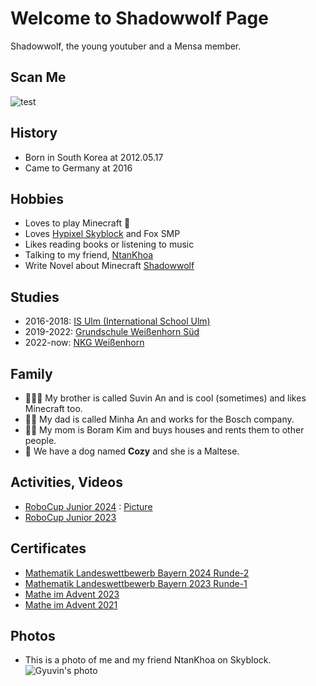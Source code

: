 # Welcome to Shadowwolf Page
Shadowwolf, the young youtuber and a Mensa member. 

## Scan Me
![test](https://github.com/favicon.ico)


## History
- Born in South Korea at 2012.05.17
- Came to Germany at 2016

## Hobbies
- Loves to play Minecraft 👾
- Loves [Hypixel Skyblock](https://wiki.hypixel.net/Main_Page) and Fox SMP
- Likes reading books or listening to music
- Talking to my friend, [NtanKhoa](https://www.youtube.com/@ntankhoa)
- Write Novel about Minecraft [Shadowwolf](https://an-shadowwolf.blogspot.com/)

## Studies
- 2016-2018: [IS Ulm (International School Ulm)](https://www.is-ulm.de/)
- 2019-2022: [Grundschule Weißenhorn Süd](https://www.gs-sued-weissenhorn.de/)
- 2022-now: [NKG Weißenhorn](https://nikolaus-kopernikus-gymnasium.de/nkgweb/)

## Family
- 🤦🏻‍♂️ My brother is called Suvin An and is cool (sometimes) and likes Minecraft too. 
- 👨🏻 My dad is called Minha An and works for the Bosch company. 
- 👩🏻 My mom is Boram Kim and buys houses and rents them to other people.
- 🐶 We have a dog named **Cozy** and she is a Maltese.

## Activities, Videos
- [RoboCup Junior 2024](./RoboCup_Junior.md) : [Picture](https://robocup.rocci.net/images/robocup/2024/teilnehmer/DSC04224.JPG)
- [RoboCup Junior 2023](https://www.youtube.com/shorts/g_vEH6Y_KHA)

## Certificates
- [Mathematik Landeswettbewerb Bayern 2024 Runde-2](/assets/img/UrkundefürLandeswettbewerbMathematikBayern2024.jpg)
- [Mathematik Landeswettbewerb Bayern 2023 Runde-1](/assets/img/UrkundefürLandeswettbewerbMathematikBayern2023.jpg)
- [Mathe im Advent 2023](/assets/img/Urkunde_MiA_2023_Gyuvin_An_4-6.jpg)
- [Mathe im Advent 2021](/assets/img/Urkunde_MiA_2021_Gyuvin_An_4-6.jpg)

## Photos
- This is a photo of me and my friend NtanKhoa on Skyblock.
![Gyuvin's photo](https://media.discordapp.net/attachments/1150073458651304001/1187400295798546592/image.png?ex=6596bfb3&is=65844ab3&hm=d3670d98b63780982f3fff412995cb40782d34c677e2ab83d5888b66d5edfa2d&=&format=webp&quality=lossless&width=2382&height=1340)
